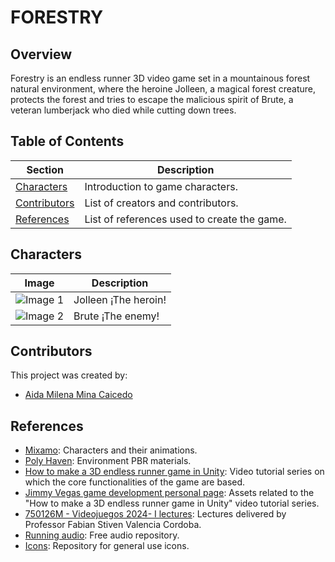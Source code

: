 # FORESTRY

## Overview

Forestry is an endless runner 3D video game set in a mountainous forest natural environment, where the heroine Jolleen, a magical forest creature, protects the forest and tries to escape the malicious spirit of Brute, a veteran lumberjack who died while cutting down trees.

## Table of Contents

| Section                       | Description                                 |
| ----------------------------- | ------------------------------------------- |
| [Characters](#characters)     | Introduction to game characters.            |
| [Contributors](#contributors) | List of creators and contributors.          |
| [References](#references)     | List of references used to create the game. |

## Characters

| Image                              | Description          |
| ---------------------------------- | -------------------- |
| ![Image 1](https://ibb.co/qyGJRVh) | Jolleen ¡The heroin! |
| ![Image 2](https://ibb.co/QKX4ws9) | Brute ¡The enemy!    |

## Contributors

This project was created by:

- [Aida Milena Mina Caicedo](#)

## References

- [Mixamo](https://www.mixamo.com/): Characters and their animations.
- [Poly Haven](https://polyhaven.com/): Environment PBR materials.
- [How to make a 3D endless runner game in Unity](https://www.youtube.com/playlist?list=PLZ1b66Z1KFKit4cSry_LWBisrSbVkEF4t): Video tutorial series on which the core functionalities of the game are based.
- [Jimmy Vegas game development personal page](https://jvunity.weebly.com/sahara-series.html): Assets related to the "How to make a 3D endless runner game in Unity" video tutorial series.
- [750126M - Videojuegos 2024- I lectures](#): Lectures delivered by Professor Fabian Stiven Valencia Cordoba.
- [Running audio](https://pixabay.com/sound-effects/search/running%20/): Free audio repository.
- [Icons](https://icons8.com/): Repository for general use icons.
